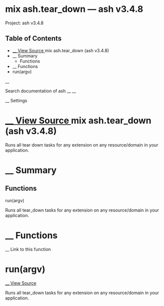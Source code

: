 # mix ash.tear_down — ash v3.4.8

Project: ash v3.4.8

## Table of Contents

- [ __ View Source ](external_link) mix ash.tear_down (ash v3.4.8)
- __ Summary
  - Functions
- __ Functions
- run(argv)

__

Search documentation of ash __ __

__ Settings

#  [ __ View Source ](external_link) mix ash.tear_down (ash v3.4.8)

Runs all tear down tasks for any extension on any resource/domain in your application.

#  __ Summary

##  Functions

run(argv)

Runs all tear_down tasks for any extension on any resource/domain in your application.

#  __ Functions

__ Link to this function

# run(argv)

[ __ View Source ](external_link)

Runs all tear_down tasks for any extension on any resource/domain in your application.
